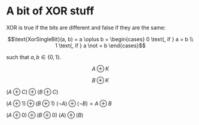 # A bit of XOR stuff

XOR is true if the bits are different and false if they are the same: 

$$\text{XorSingleBit}(a, b) = a \oplus b = \begin{cases} 0 \text{, if } a = b \\ 1 \text{, if } a \not = b \end{cases}$$

such that $a, b \in \{0, 1\}$.

$$A \oplus K$$

$$B \oplus K$$

$(A \oplus C) \oplus (B \oplus C)$

$(A \oplus 1) \oplus (B \oplus 1)$
$(\lnot A) \oplus (\lnot B) = A \oplus B$

$(A \oplus 0) \oplus (B \oplus 0)$
$(A) \oplus (B)$
